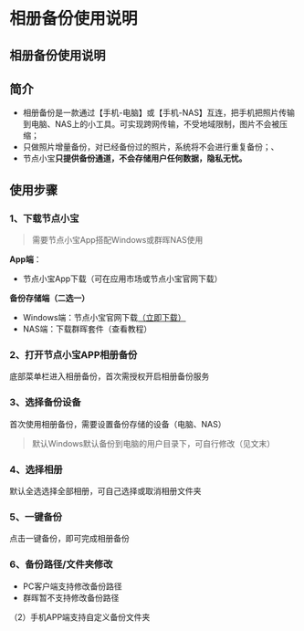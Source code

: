 # 相册备份使用说明

## 相册备份使用说明

## 简介

* 相册备份是一款通过【手机-电脑】或【手机-NAS】互连，把手机把照片传输到电脑、NAS上的小工具。可实现跨网传输，不受地域限制，图片不会被压缩；
* 只做照片增量备份，对已经备份过的照片，系统将不会进行重复备份；、
* 节点小宝**只提供备份通道，不会存储用户任何数据，隐私无忧。**

## 使用步骤

### 1、下载节点小宝

> 需要节点小宝App搭配Windows或群晖NAS使用

**App端**：

* 节点小宝App下载（可在应用市场或节点小宝官网下载）

**备份存储端（二选一）**

* Windows端：节点小宝官网下载[（立即下载）](https://www.iepose.com/download?device=windows)
* NAS端：下载群晖套件（查看教程）

### 2、打开节点小宝APP相册备份

底部菜单栏进入相册备份，首次需授权开启相册备份服务

### 3、选择备份设备

首次使用相册备份，需要设置备份存储的设备（电脑、NAS）

> 默认Windows默认备份到电脑的用户目录下，可自行修改（见文末）

### 4、选择相册

默认全选选择全部相册，可自己选择或取消相册文件夹

### 5、一键备份

点击一键备份，即可完成相册备份

### 6、备份路径/文件夹修改

* PC客户端支持修改备份路径
* 群晖暂不支持修改备份路径

（2）手机APP端支持自定义备份文件夹
